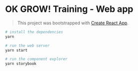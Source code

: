 # OK GROW! Training - Web app

> This project was bootstrapped with [Create React App](https://github.com/facebookincubator/create-react-app).

```sh
# install the dependencies
yarn

# run the web server
yarn start

# run the component explorer
yarn storybook
```